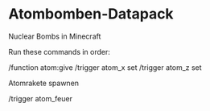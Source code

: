# Atombomben-Datapack
Nuclear Bombs in Minecraft


Run these commands in order:

/function atom:give
/trigger atom_x set <Koordinate>
/trigger atom_z set <Koordinate>

Atomrakete spawnen

/trigger atom_feuer
